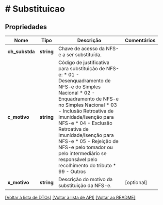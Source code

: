 # # Substituicao

## Propriedades

Nome | Tipo | Descrição | Comentários
------------ | ------------- | ------------- | -------------
**ch_substda** | **string** | Chave de acesso da NFS-e a ser substituída. |
**c_motivo** | **string** | Código de justificativa para substituição de NFS-e:  * 01 - Desenquadramento de NFS-e do Simples Nacional  * 02 - Enquadramento de NFS-e no Simples Nacional  * 03 - Inclusão Retroativa de Imunidade/Isenção para NFS-e  * 04 - Exclusão Retroativa de Imunidade/Isenção para NFS-e  * 05 - Rejeição de NFS-e pelo tomador ou pelo intermediário se responsável pelo recolhimento do tributo  * 99 - Outros |
**x_motivo** | **string** | Descrição do motivo da substituição da NFS-e. | [optional]

[[Voltar à lista de DTOs]](../../README.md#models) [[Voltar à lista de API]](../../README.md#endpoints) [[Voltar ao README]](../../README.md)
